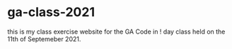# ga-class-2021
this is my class exercise website for the GA Code in ! day class held on the 11th of Septemeber 2021.
